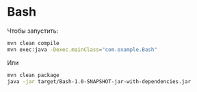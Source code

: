 # Bash

Чтобы запустить:
```bash
mvn clean compile
mvn exec:java -Dexec.mainClass="com.example.Bash"    
```

Или
```bash
mvn clean package
java -jar target/Bash-1.0-SNAPSHOT-jar-with-dependencies.jar  
```